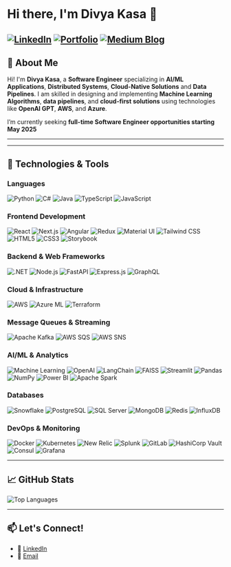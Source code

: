 # Hi there, I'm Divya Kasa 👋

[![LinkedIn](https://img.shields.io/badge/LinkedIn-0077B5?style=for-the-badge&logo=linkedin&logoColor=white)](https://linkedin.com/in/divya-kasa)
[![Portfolio](https://img.shields.io/badge/Portfolio-FF69B4?style=for-the-badge&logo=firefox&logoColor=white)](https://divyakasa.com)
[![Medium Blog](https://img.shields.io/badge/Medium-FF69B4?style=for-the-badge&logo=firefox&logoColor=white)](https://medium.com/@divyakasa.edu)
---

## 🌟 About Me

Hi! I'm **Divya Kasa**, a **Software Engineer** specializing in **AI/ML Applications**, **Distributed Systems**, **Cloud-Native Solutions** and **Data Pipelines**. I am skilled in designing and implementing **Machine Learning Algorithms**, **data pipelines**, and **cloud-first solutions** using technologies like **OpenAI GPT**, **AWS**, and **Azure**.

I’m currently seeking **full-time Software Engineer opportunities starting May 2025**

---

---
## 🔧 Technologies & Tools
### **Languages**
![Python](https://img.shields.io/badge/Python-3776AB?style=flat&logo=python&logoColor=white)
![C#](https://img.shields.io/badge/C%23-239120?style=flat&logo=c-sharp&logoColor=white)
![Java](https://img.shields.io/badge/Java-ED8B00?style=flat&logo=java&logoColor=white)
![TypeScript](https://img.shields.io/badge/TypeScript-007ACC?style=flat&logo=typescript&logoColor=white)
![JavaScript](https://img.shields.io/badge/JavaScript-F7DF1E?style=flat&logo=javascript&logoColor=black)



### **Frontend Development**
![React](https://img.shields.io/badge/React-20232A?style=flat&logo=react&logoColor=61DAFB)
![Next.js](https://img.shields.io/badge/Next.js-000000?style=flat&logo=nextdotjs&logoColor=white)
![Angular](https://img.shields.io/badge/Angular-DD0031?style=flat&logo=angular&logoColor=white)
![Redux](https://img.shields.io/badge/Redux-764ABC?style=flat&logo=redux&logoColor=white)
![Material UI](https://img.shields.io/badge/Material_UI-0081CB?style=flat&logo=material-ui&logoColor=white)
![Tailwind CSS](https://img.shields.io/badge/Tailwind_CSS-38B2AC?style=flat&logo=tailwind-css&logoColor=white)
![HTML5](https://img.shields.io/badge/HTML5-E34F26?style=flat&logo=html5&logoColor=white)
![CSS3](https://img.shields.io/badge/CSS3-1572B6?style=flat&logo=css3&logoColor=white)
![Storybook](https://img.shields.io/badge/Storybook-FF4785?style=flat&logo=storybook&logoColor=white)

### **Backend & Web Frameworks**
![.NET](https://img.shields.io/badge/.NET-512BD4?style=flat&logo=dotnet&logoColor=white)
![Node.js](https://img.shields.io/badge/Node.js-339933?style=flat&logo=nodedotjs&logoColor=white)
![FastAPI](https://img.shields.io/badge/FastAPI-009688?style=flat&logo=fastapi&logoColor=white)
![Express.js](https://img.shields.io/badge/Express.js-000000?style=flat&logo=express&logoColor=white)
![GraphQL](https://img.shields.io/badge/GraphQL-E10098?style=flat&logo=graphql&logoColor=white)

### **Cloud & Infrastructure**
![AWS](https://img.shields.io/badge/AWS-232F3E?style=flat&logo=amazon-aws&logoColor=white)
![Azure ML](https://img.shields.io/badge/Azure_ML-0078D4?style=flat&logo=microsoft-azure&logoColor=white)
![Terraform](https://img.shields.io/badge/Terraform-7B42BC?style=flat&logo=terraform&logoColor=white)


### **Message Queues & Streaming**
![Apache Kafka](https://img.shields.io/badge/Apache_Kafka-231F20?style=flat&logo=apache-kafka&logoColor=white)
![AWS SQS](https://img.shields.io/badge/AWS_SQS-FF9900?style=flat&logo=amazon-aws&logoColor=white)
![AWS SNS](https://img.shields.io/badge/AWS_SNS-FF9900?style=flat&logo=amazon-aws&logoColor=white)

### **AI/ML & Analytics**
![Machine Learning](https://img.shields.io/badge/Machine%20Learning-000000?style=flat&logo=machine-learning&logoColor=white)
![OpenAI](https://img.shields.io/badge/OpenAI-412991?style=flat&logo=openai&logoColor=white)
![LangChain](https://img.shields.io/badge/LangChain-008080?style=flat&logo=python&logoColor=white)
![FAISS](https://img.shields.io/badge/FAISS-282828?style=flat&logo=faiss&logoColor=white)
![Streamlit](https://img.shields.io/badge/Streamlit-FF4B4B?style=flat&logo=streamlit&logoColor=white)
![Pandas](https://img.shields.io/badge/Pandas-150458?style=flat&logo=pandas&logoColor=white)
![NumPy](https://img.shields.io/badge/NumPy-013243?style=flat&logo=numpy&logoColor=white)
![Power BI](https://img.shields.io/badge/Power_BI-F2C811?style=flat&logo=power-bi&logoColor=black)
![Apache Spark](https://img.shields.io/badge/Apache_Spark-E25A1C?style=flat&logo=apache-spark&logoColor=white)

### **Databases**
![Snowflake](https://img.shields.io/badge/Snowflake-29B5E8?style=flat&logo=snowflake&logoColor=white)
![PostgreSQL](https://img.shields.io/badge/PostgreSQL-316192?style=flat&logo=postgresql&logoColor=white)
![SQL Server](https://img.shields.io/badge/SQL_Server-CC2927?style=flat&logo=microsoft-sql-server&logoColor=white)
![MongoDB](https://img.shields.io/badge/MongoDB-47A248?style=flat&logo=mongodb&logoColor=white)
![Redis](https://img.shields.io/badge/Redis-DC382D?style=flat&logo=redis&logoColor=white)
![InfluxDB](https://img.shields.io/badge/InfluxDB-22ADF6?style=flat&logo=influxdb&logoColor=white)

### **DevOps & Monitoring**
![Docker](https://img.shields.io/badge/Docker-2496ED?style=flat&logo=docker&logoColor=white)
![Kubernetes](https://img.shields.io/badge/Kubernetes-326CE5?style=flat&logo=kubernetes&logoColor=white)
![New Relic](https://img.shields.io/badge/New_Relic-008C99?style=flat&logo=new-relic&logoColor=white)
![Splunk](https://img.shields.io/badge/Splunk-000000?style=flat&logo=splunk&logoColor=white)
![GitLab](https://img.shields.io/badge/GitLab-FCA121?style=flat&logo=gitlab&logoColor=white)
![HashiCorp Vault](https://img.shields.io/badge/HashiCorp_Vault-000000?style=flat&logo=vault&logoColor=white)
![Consul](https://img.shields.io/badge/Consul-F24C53?style=flat&logo=consul&logoColor=white)
![Grafana](https://img.shields.io/badge/Grafana-F46800?style=flat&logo=grafana&logoColor=white)

----------

## 📈 GitHub Stats


![Top Languages](https://github-readme-stats.vercel.app/api/top-langs/?username=divyakasa-09&layout=compact&theme=radical)


---


## 📫 Let's Connect!
- 💼 [LinkedIn](https://linkedin.com/in/divya-kasa)
- 📧 [Email](mailto:divyakasa.edu@gmail.com)

